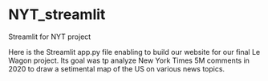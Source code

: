 # NYT_streamlit
Streamlit for NYT project

Here is the Streamlit app.py file enabling to build our website for our final Le Wagon project. Its goal was tp analyze New York Times 5M comments in 2020 to draw a setimental map of the US on various news topics.
